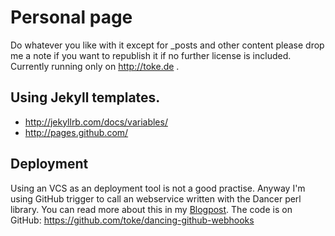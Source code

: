 # Personal page

Do whatever you like with it except for _posts and other content please drop
me a note if you want to republish it if no further license is included.
Currently running only on http://toke.de .

## Using Jekyll templates.

* http://jekyllrb.com/docs/variables/
* http://pages.github.com/

## Deployment

Using an VCS as an deployment tool is not a good practise. Anyway I'm
using GitHub trigger to call an webservice written with the Dancer perl library.
You can read more about this in my [Blogpost](https://toke.de/blog/2012/02/09/how-i-post/).
The code is on GitHub: https://github.com/toke/dancing-github-webhooks
